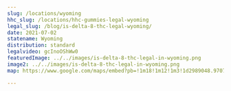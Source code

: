 ```yaml
---
slug: /locations/wyoming
hhc_slug: /locations/hhc-gummies-legal-wyoming
legal_slug: /blog/is-delta-8-thc-legal-wyoming/
date: 2021-07-02
statename: Wyoming
distribution: standard
legalvideo: gcInoOShWw0
featuredImage: ../../images/is-delta-8-thc-legal-in-wyoming.png
image2: ../../images/is-delta-8-thc-legal-in-wyoming.png
map: https://www.google.com/maps/embed?pb=!1m18!1m12!1m3!1d2989048.9707752266!2d-109.79772636312894!3d42.978418241953655!2m3!1f0!2f0!3f0!3m2!1i1024!2i768!4f13.1!3m3!1m2!1s0x875ee23448e12e69%3A0x26b02279d27d382f!2sWyoming%2C%20USA!5e0!3m2!1sen!2s!4v1624975919151!5m2!1sen!2s

---
```

